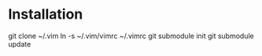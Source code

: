 Installation
============

git clone <repo url> ~/.vim
ln -s ~/.vim/vimrc ~/.vimrc
git submodule init
git submodule update


